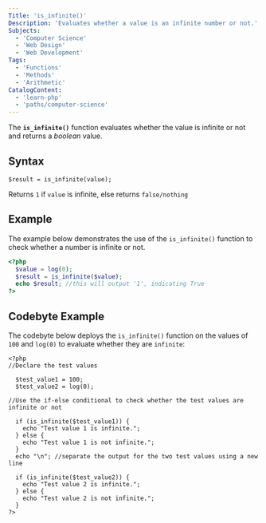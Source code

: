```yaml
---
Title: 'is_infinite()'
Description: 'Evaluates whether a value is an infinite number or not.'
Subjects:
  - 'Computer Science'
  - 'Web Design'
  - 'Web Development'
Tags:
  - 'Functions'
  - 'Methods'
  - 'Arithmetic'
CatalogContent:
  - 'learn-php'
  - 'paths/computer-science'
---
```


The **`is_infinite()`** function evaluates whether the value is infinite or not and returns a *boolean* value.

## Syntax

```pseudo
$result = is_infinite(value);
```

Returns `1` if `value` is infinite, else returns `false/nothing`

## Example

The example below demonstrates the use of the `is_infinite()` function to check whether a number is infinite or not.

```php
<?php
  $value = log(0);
  $result = is_infinite($value);
  echo $result; //this will output '1', indicating True
?>
```

## Codebyte Example

The codebyte below deploys the `is_infinite()` function on the values of `100` and `log(0)` to evaluate whether they are `infinite`:

```codebyte/php
<?php
//Declare the test values

  $test_value1 = 100;
  $test_value2 = log(0);

//Use the if-else conditional to check whether the test values are infinite or not

  if (is_infinite($test_value1)) {
    echo "Test value 1 is infinite.";
  } else {
    echo "Test value 1 is not infinite.";
  }
  echo "\n"; //separate the output for the two test values using a new line

  if (is_infinite($test_value2)) {
    echo "Test value 2 is infinite.";
  } else {
    echo "Test value 2 is not infinite.";
  }
?>

```

